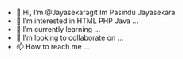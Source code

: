 - 👋 Hi, I’m @Jayasekaragit 
     Im Pasindu Jayasekara
- 👀 I’m interested in HTML PHP Java ...
- 🌱 I’m currently learning ...
- 💞️ I’m looking to collaborate on ...
- 📫 How to reach me ...

<!---
Jayasekaragit/Jayasekaragit is a ✨ special ✨ repository because its `README.md` (this file) appears on your GitHub profile.
You can click the Preview link to take a look at your changes.
--->
